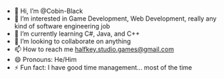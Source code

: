 - 👋 Hi, I’m @Cobin-Black
- 👀 I’m interested in Game Development, Web Development, really any kind of software engineering job
- 🌱 I’m currently learning C#, Java, and C++
- 💞️ I’m looking to collaborate on anything
- 📫 How to reach me halfkey.studio.games@gmail.com
- 😄 Pronouns: He/Him
- ⚡ Fun fact: I have good time management... most of the time

<!---
Cobin-Black/Cobin-Black is a ✨ special ✨ repository because its `README.md` (this file) appears on your GitHub profile.
You can click the Preview link to take a look at your changes.
--->
